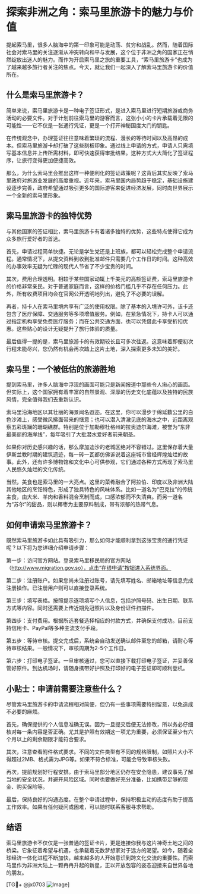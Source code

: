 # 探索非洲之角：索马里旅游卡的魅力与价值

提起索马里，很多人脑海中的第一印象可能是动荡、贫穷和战乱。然而，随着国际社会对索马里的关注逐渐从冲突转向和平与发展，这个位于非洲之角的国家正在悄然绽放出迷人的魅力。而作为开启索马里之旅的重要工具，“索马里旅游卡”也成为了越来越多旅行者关注的焦点。今天，就让我们一起深入了解索马里旅游卡的价值所在。

## 什么是索马里旅游卡？

简单来说，索马里旅游卡是一种电子签证形式，是进入索马里进行短期旅游或商务活动的必要文件。对于计划前往索马里的游客而言，这张小小的卡片承载着无限的可能性——它不仅是一张通行凭证，更是一个打开神秘国度大门的钥匙。

在传统观念中，办理签证往往意味着繁琐的流程、漫长的等待时间以及高昂的成本。但索马里旅游卡却打破了这些刻板印象。通过线上申请的方式，申请人只需填写基本信息并上传所需材料，即可快速获得审批结果。这种方式大大简化了签证程序，让旅行变得更加便捷高效。

那么，为什么索马里会推出这样一种便利化的签证政策呢？这背后其实反映了索马里政府对旅游业发展的高度重视。近年来，索马里国内局势趋于稳定，基础设施建设逐步完善，政府希望通过吸引更多的国际游客来促进经济发展，同时向世界展示一个全新的索马里形象。

## 索马里旅游卡的独特优势

与其他国家的签证相比，索马里旅游卡有着诸多独特的优势，这些特点使得它成为众多旅行爱好者的首选。

首先，申请过程简单快捷。无论是学生党还是上班族，都可以轻松完成整个申请流程。通常情况下，从提交资料到收到批准邮件只需要几个工作日的时间。这种高效的办事效率无疑为忙碌的现代人节省了不少宝贵的时间。

其次，费用合理透明。相较于某些国家动辄上千美元的高额签证费，索马里旅游卡的价格非常亲民。对于普通家庭而言，这样的价格门槛几乎不存在任何压力。此外，所有收费项目均会在官网公开透明地列出，避免了不必要的误解。

再者，持卡人在索马里境内享有广泛的使用权限。除了基本的入境许可外，该卡还包含了医疗保障、交通服务等多项增值服务。例如，在紧急情况下，持卡人可以通过指定机构享受免费医疗服务；而在公共交通方面，也可以凭借此卡享受折扣优惠。这些贴心的设计无疑提升了旅行体验的质量。

最后值得一提的是，索马里旅游卡的有效期较长且可多次往返。这意味着即便初次行程未能尽兴，您仍然有机会再次踏上这片土地，深入探索更多未知的美好。

## 索马里：一个被低估的旅游胜地

提到索马里，许多人脑海中浮现的画面可能只是新闻报道中那些令人揪心的画面。但实际上，这个国家拥有着丰富的自然景观、深厚的历史文化底蕴以及独特的民族风情，完全值得我们去重新认识。

索马里沿海地区以其壮丽的海景闻名遐迩。在这里，你可以漫步于绵延数公里的白色沙滩上，感受微风拂面带来的惬意；也可以潜入清澈见底的海水之中，近距离观察五彩斑斓的珊瑚礁群。特别是位于加勒穆杜格州的拉奥迪尔海滩，被誉为“东非最美丽的海岸线”，每年吸引了大批潜水爱好者前来朝圣。

如果你对历史感兴趣的话，那么摩加迪沙的老城区绝对不容错过。这里保存着大量伊斯兰教时期的建筑遗迹，每一砖一瓦都仿佛诉说着这座城市曾经辉煌灿烂的故事。此外，还有许多博物馆和文化中心可供参观，它们通过各种方式再现了索马里人民悠久灿烂的文化传统。

当然，美食也是索马里的一大亮点。这里的菜肴融合了阿拉伯、印度以及非洲大陆其他地区的烹饪特色，形成了独具特色的风味体系。比如一道名为“巴克拉”的传统主食，由大米、羊肉和香料混合烹制而成，口感浓郁而不失清爽。而另一道名为“苏尔”的甜品，则以椰枣为主要原料制成，带有浓郁的热带气息。

## 如何申请索马里旅游卡？

既然索马里旅游卡如此具有吸引力，那么如何才能顺利拿到这张宝贵的通行凭证呢？以下将为您详细介绍申请步骤：

第一步：访问官方网站。登录索马里移民局的官方网站（http://www.migration.gov.so），点击“在线申请”按钮进入系统界面。

第二步：注册账户。如果您尚未注册过账号，请先填写姓名、邮箱地址等信息完成注册操作。已注册用户则可以直接登录系统。

第三步：填写表格。按照提示逐项填写个人信息，包括护照号码、出生日期、联系方式等内容。同时还需要上传近期免冠照片以及身份证件扫描件。

第四步：支付费用。根据所选套餐选择相应的付款方式，并确保支付成功。目前支持信用卡、PayPal等多种主流支付手段。

第五步：等待审核。提交完成后，系统会自动发送确认邮件至您的邮箱，请耐心等待审核结果。一般情况下，审核周期为2-5个工作日。

第六步：打印电子签证。一旦审核通过，您可以直接下载打印电子签证，并妥善保管好原件。到达机场时，请随身携带好护照及打印好的电子签证即可顺利登机。

## 小贴士：申请前需要注意些什么？

尽管索马里旅游卡的申请流程相对简便，但仍有一些事项需要特别留意，以免造成不必要的麻烦。

首先，确保提供的个人信息准确无误。因为一旦提交后便无法修改，所以务必仔细核对每一条内容是否正确。尤其是护照有效期这一项尤为重要，必须保证至少有六个月以上的剩余期限才能符合要求。

其次，注意查看附件格式要求。不同的文件类型有不同的规格限制，如照片大小不得超过2MB、格式需为JPG等。如果不符合标准，可能会导致审核失败。

再次，提前规划好行程安排。由于索马里部分地区仍存在安全隐患，建议事先了解当地的安全状况，并避开风险区域。同时也要做好充分准备，比如携带足够的现金、购买保险等。

最后，保持良好的沟通态度。在整个申请过程中，保持积极主动的态度有助于提高工作效率。如果有任何疑问或困难，可以随时联系客服寻求帮助。

## 结语

索马里旅游卡不仅仅是一张普通的签证卡片，更是连接你我与这片神奇土地之间的桥梁。它象征着希望与机遇，也承载着无数梦想家对于远方的渴望。如今，随着全球经济一体化进程不断加快，越来越多的人开始意识到跨文化交流的重要性。而索马里作为非洲大陆上一颗冉冉升起的新星，正以开放包容的姿态迎接来自世界各地的朋友。

[TG💪+ @jx0703 ![Image](https://github.com/user-attachments/assets/dbca1d08-cadb-493c-b0ec-ad6f7a83f270)]